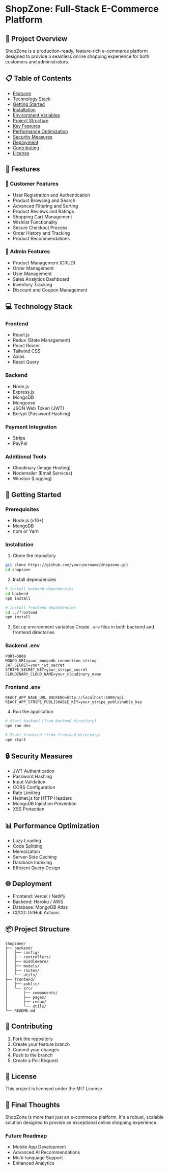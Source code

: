 # ShopZone: Full-Stack E-Commerce Platform

## 🚀 Project Overview

ShopZone is a production-ready, feature-rich e-commerce platform designed to provide a seamless online shopping experience for both customers and administrators.

## 📋 Table of Contents

- [Features](#features)
- [Technology Stack](#technology-stack)
- [Getting Started](#getting-started)
- [Installation](#installation)
- [Environment Variables](#environment-variables)
- [Project Structure](#project-structure)
- [Key Features](#key-features)
- [Performance Optimization](#performance-optimization)
- [Security Measures](#security-measures)
- [Deployment](#deployment)
- [Contributing](#contributing)
- [License](#license)

## 🌟 Features

### 🛒 Customer Features

- User Registration and Authentication
- Product Browsing and Search
- Advanced Filtering and Sorting
- Product Reviews and Ratings
- Shopping Cart Management
- Wishlist Functionality
- Secure Checkout Process
- Order History and Tracking
- Product Recommendations

### 👑 Admin Features

- Product Management (CRUD)
- Order Management
- User Management
- Sales Analytics Dashboard
- Inventory Tracking
- Discount and Coupon Management

## 💻 Technology Stack

### Frontend

- React.js
- Redux (State Management)
- React Router
- Tailwind CSS
- Axios
- React Query

### Backend

- Node.js
- Express.js
- MongoDB
- Mongoose
- JSON Web Token (JWT)
- Bcrypt (Password Hashing)

### Payment Integration

- Stripe
- PayPal

### Additional Tools

- Cloudinary (Image Hosting)
- Nodemailer (Email Services)
- Winston (Logging)

## 🚀 Getting Started

### Prerequisites

- Node.js (v16+)
- MongoDB
- npm or Yarn

### Installation

1. Clone the repository

```bash
git clone https://github.com/yourusername/shopzone.git
cd shopzone
```

2. Install dependencies

```bash
# Install backend dependencies
cd backend
npm install

# Install frontend dependencies
cd ../frontend
npm install
```

3. Set up environment variables
   Create `.env` files in both backend and frontend directories

### Backend .env

```
PORT=5000
MONGO_URI=your_mongodb_connection_string
JWT_SECRET=your_jwt_secret
STRIPE_SECRET_KEY=your_stripe_secret
CLOUDINARY_CLOUD_NAME=your_cloudinary_name
```

### Frontend .env

```
REACT_APP_BASE_URL_BACKEND=http://localhost:5000/api
REACT_APP_STRIPE_PUBLISHABLE_KEY=your_stripe_publishable_key
```

4. Run the application

```bash
# Start backend (from backend directory)
npm run dev

# Start frontend (from frontend directory)
npm start
```

## 🔒 Security Measures

- JWT Authentication
- Password Hashing
- Input Validation
- CORS Configuration
- Rate Limiting
- Helmet.js for HTTP Headers
- MongoDB Injection Prevention
- XSS Protection

## 📊 Performance Optimization

- Lazy Loading
- Code Splitting
- Memoization
- Server-Side Caching
- Database Indexing
- Efficient Query Design

## 🌐 Deployment

- Frontend: Vercel / Netlify
- Backend: Heroku / AWS
- Database: MongoDB Atlas
- CI/CD: GitHub Actions

## 📦 Project Structure

```
shopzone/
├── backend/
│   ├── config/
│   ├── controllers/
│   ├── middleware/
│   ├── models/
│   ├── routes/
│   └── utils/
├── frontend/
│   ├── public/
│   └── src/
│       ├── components/
│       ├── pages/
│       ├── redux/
│       └── utils/
└── README.md
```

## 🤝 Contributing

1. Fork the repository
2. Create your feature branch
3. Commit your changes
4. Push to the branch
5. Create a Pull Request

## 📄 License

This project is licensed under the MIT License.

## 🎉 Final Thoughts

ShopZone is more than just an e-commerce platform. It's a robust, scalable solution designed to provide an exceptional online shopping experience.

### Future Roadmap

- Mobile App Development
- Advanced AI Recommendations
- Multi-language Support
- Enhanced Analytics
